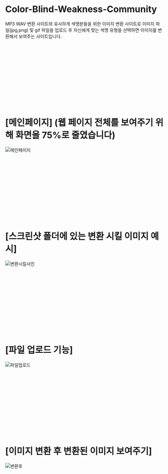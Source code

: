 # Color-Blind-Weakness-Community
MP3 WAV 변환 사이트와 유사하게 색맹분들을 위한 이미지 변환 사이트로 이미지 파일(jpg,png) 및 gif 파일을 업로드 후 자신에게 맞는
색맹 유형을 선택하면 이미지를 변환해서 보여주는 사이트입니다.
<br><br><br><br><br><br><br><br><br><br><br><br><br>
# **[메인페이지]** (웹 페이지 전체를 보여주기 위해 화면을 75%로 줄였습니다)
![메인페이지](https://github.com/CHeonNoePung/Color-Blind-Weakness-Community/assets/100755527/8a92fcee-919b-4fc9-9d68-c5bb5d26a7f0)
<br><br><br><br><br><br><br><br><br><br><br><br><br>

# **[스크린샷 폴더에 있는 변환 시킬 이미지 예시]**
![변환시킬사진](https://github.com/CHeonNoePung/Color-Blind-Weakness-Community/assets/100755527/94cdbe1a-d190-4f26-961d-30a2d647f51a)
<br><br><br><br><br><br><br><br><br><br><br><br><br>


# **[파일 업로드 기능]**
![파일업로드](https://github.com/CHeonNoePung/Color-Blind-Weakness-Community/assets/100755527/34738e3b-ba3e-4108-9d2b-825f607d31c2)
<br><br><br><br><br><br><br><br><br><br><br><br><br>

# **[이미지 변환 후 변환된 이미지 보여주기]**
![변환후](https://github.com/CHeonNoePung/Color-Blind-Weakness-Community/assets/100755527/b0c19d71-17fd-4340-953d-154427c52d5e)
